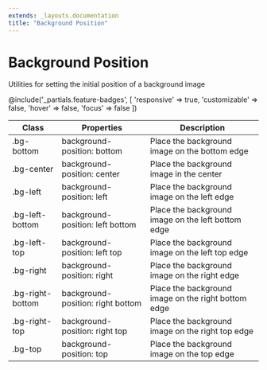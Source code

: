 ```yaml
---
extends: _layouts.documentation
title: "Background Position"
---
```


# Background Position

<div class="text-xl text-slate-light mb-4">
    Utilities for setting the initial position of a background image
</div>

@include('_partials.feature-badges', [
    'responsive' => true,
    'customizable' => false,
    'hover' => false,
    'focus' => false
])

<div class="border-t border-grey-lighter">
    <table class="w-full text-left" style="border-collapse: collapse;">
      <colgroup>
        <col class="w-1/5">
        <col class="w-1/3">
        <col>
      </colgroup>
        <thead>
          <tr>
              <th class="text-sm font-semibold text-grey-darker p-2 bg-grey-lightest">Class</th>
              <th class="text-sm font-semibold text-grey-darker p-2 bg-grey-lightest">Properties</th>
              <th class="text-sm font-semibold text-grey-darker p-2 bg-grey-lightest">Description</th>
          </tr>
        </thead>
        <tbody class="align-baseline">
            <tr>
                <td class="p-2 border-t border-smoke-light font-mono text-xs text-purple-dark">.bg-bottom</td>
                <td class="p-2 border-t border-smoke-light font-mono text-xs text-blue-dark">background-position: bottom</td>
                <td class="p-2 border-t border-smoke-light text-sm text-grey-darker">Place the background image on the bottom edge</td>
            </tr>
            <tr>
                <td class="p-2 border-t border-smoke-light font-mono text-xs text-purple-dark">.bg-center</td>
                <td class="p-2 border-t border-smoke-light font-mono text-xs text-blue-dark">background-position: center</td>
                <td class="p-2 border-t border-smoke-light text-sm text-grey-darker">Place the background image in the center</td>
            </tr>
            <tr>
                <td class="p-2 border-t border-smoke-light font-mono text-xs text-purple-dark">.bg-left</td>
                <td class="p-2 border-t border-smoke-light font-mono text-xs text-blue-dark">background-position: left</td>
                <td class="p-2 border-t border-smoke-light text-sm text-grey-darker">Place the background image on the left edge</td>
            </tr>
            <tr>
                <td class="p-2 border-t border-smoke-light font-mono text-xs text-purple-dark">.bg-left-bottom</td>
                <td class="p-2 border-t border-smoke-light font-mono text-xs text-blue-dark">background-position: left bottom</td>
                <td class="p-2 border-t border-smoke-light text-sm text-grey-darker">Place the background image on the left bottom edge</td>
            </tr>
            <tr>
                <td class="p-2 border-t border-smoke-light font-mono text-xs text-purple-dark">.bg-left-top</td>
                <td class="p-2 border-t border-smoke-light font-mono text-xs text-blue-dark">background-position: left top</td>
                <td class="p-2 border-t border-smoke-light text-sm text-grey-darker">Place the background image on the left top edge</td>
            </tr>
            <tr>
                <td class="p-2 border-t border-smoke-light font-mono text-xs text-purple-dark">.bg-right</td>
                <td class="p-2 border-t border-smoke-light font-mono text-xs text-blue-dark">background-position: right</td>
                <td class="p-2 border-t border-smoke-light text-sm text-grey-darker">Place the background image on the right edge</td>
            </tr>
            <tr>
                <td class="p-2 border-t border-smoke-light font-mono text-xs text-purple-dark">.bg-right-bottom</td>
                <td class="p-2 border-t border-smoke-light font-mono text-xs text-blue-dark">background-position: right bottom</td>
                <td class="p-2 border-t border-smoke-light text-sm text-grey-darker">Place the background image on the right bottom edge</td>
            </tr>
            <tr>
                <td class="p-2 border-t border-smoke-light font-mono text-xs text-purple-dark">.bg-right-top</td>
                <td class="p-2 border-t border-smoke-light font-mono text-xs text-blue-dark">background-position: right top</td>
                <td class="p-2 border-t border-smoke-light text-sm text-grey-darker">Place the background image on the right top edge</td>
            </tr>
            <tr>
                <td class="p-2 border-t border-smoke-light font-mono text-xs text-purple-dark">.bg-top</td>
                <td class="p-2 border-t border-smoke-light font-mono text-xs text-blue-dark">background-position: top</td>
                <td class="p-2 border-t border-smoke-light text-sm text-grey-darker">Place the background image on the top edge</td>
            </tr>
        </tbody>
    </table>
</div>
